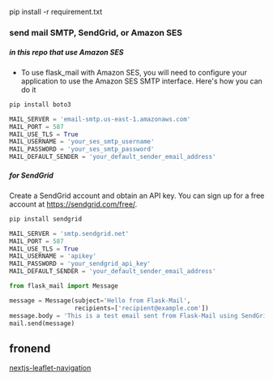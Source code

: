 pip install -r requirement.txt



### send mail SMTP, SendGrid, or Amazon SES

##### in this repo that use Amazon SES

- To use flask_mail with Amazon SES, you will need to configure your application to use the Amazon SES SMTP interface. Here's how you can do it
```bash
pip install boto3
```


```py
MAIL_SERVER = 'email-smtp.us-east-1.amazonaws.com'
MAIL_PORT = 587
MAIL_USE_TLS = True
MAIL_USERNAME = 'your_ses_smtp_username'
MAIL_PASSWORD = 'your_ses_smtp_password'
MAIL_DEFAULT_SENDER = 'your_default_sender_email_address'
```


##### for SendGrid

Create a SendGrid account and obtain an API key. You can sign up for a free account at https://sendgrid.com/free/.

```bash
pip install sendgrid
```

```py
MAIL_SERVER = 'smtp.sendgrid.net'
MAIL_PORT = 587
MAIL_USE_TLS = True
MAIL_USERNAME = 'apikey'
MAIL_PASSWORD = 'your_sendgrid_api_key'
MAIL_DEFAULT_SENDER = 'your_default_sender_email_address'
```

```py
from flask_mail import Message

message = Message(subject='Hello from Flask-Mail',
                  recipients=['recipient@example.com'])
message.body = 'This is a test email sent from Flask-Mail using SendGrid.'
mail.send(message)
```

## fronend
[nextjs-leaflet-navigation](https://github.com/billowdev/nextjs-leaflet-navigation)